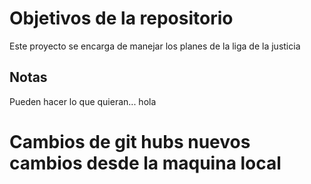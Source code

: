 # Objetivos de la repositorio

Este proyecto se encarga de manejar los planes de la liga de la justicia


## Notas
Pueden hacer lo que quieran...
hola

# Cambios de git hubs nuevos cambios desde la maquina local
